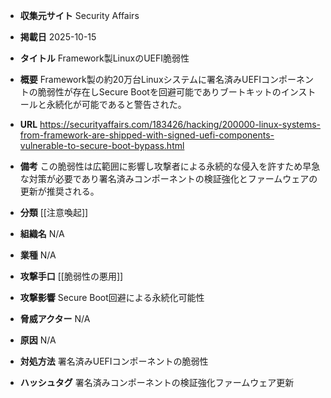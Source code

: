 - **収集元サイト**
Security Affairs

- **掲載日**
2025-10-15

- **タイトル**
Framework製LinuxのUEFI脆弱性

- **概要**
Framework製の約20万台Linuxシステムに署名済みUEFIコンポーネントの脆弱性が存在しSecure Bootを回避可能でありブートキットのインストールと永続化が可能であると警告された。

- **URL**
https://securityaffairs.com/183426/hacking/200000-linux-systems-from-framework-are-shipped-with-signed-uefi-components-vulnerable-to-secure-boot-bypass.html

- **備考**
この脆弱性は広範囲に影響し攻撃者による永続的な侵入を許すため早急な対策が必要であり署名済みコンポーネントの検証強化とファームウェアの更新が推奨される。

- **分類**
[[注意喚起]]

- **組織名**
N/A

- **業種**
N/A

- **攻撃手口**
[[脆弱性の悪用]]

- **攻撃影響**
Secure Boot回避による永続化可能性

- **脅威アクター**
N/A

- **原因**
N/A

- **対処方法**
署名済みUEFIコンポーネントの脆弱性

- **ハッシュタグ**
署名済みコンポーネントの検証強化ファームウェア更新
